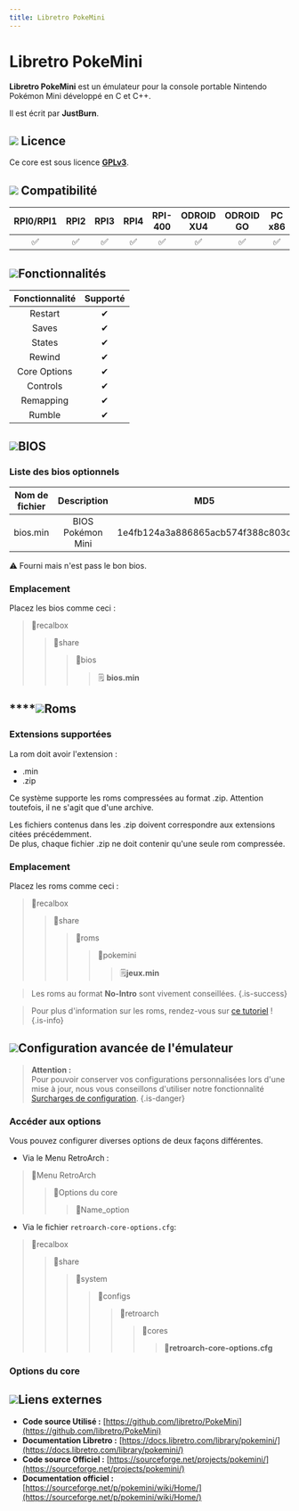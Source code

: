 ```yaml
---
title: Libretro PokeMini
---
```


# Libretro PokeMini

**Libretro PokeMini** est un émulateur pour la console portable Nintendo Pokémon Mini développé en C et C++.

Il est écrit par **JustBurn**.

## ![](./gerald-g-parchment-background-or-border-5.svg) Licence

Ce core est sous licence [**GPLv3**](https://github.com/libretro/PokeMini/blob/master/LICENSE).

## ![](./compatibility.png) Compatibilité

| RPI0/RPI1 | RPI2 | RPI3 | RPI4 | RPI-400 | ODROID XU4 | ODROID GO | PC x86 | PC X86\_64 |
| :---: | :---: | :---: | :---: | :---: | :---: | :---: | :---: | :---: |
| ✅ | ✅ | ✅ | ✅ | ✅ | ✅ | ✅ | ✅ | ✅ |

## ![](./cogwheel-145804_640.png)Fonctionnalités

| Fonctionnalité | Supporté |
| :---: | :---: |
| Restart | ✔ |
| Saves | ✔ |
| States | ✔ |
| Rewind | ✔ |
| Core Options | ✔ |
| Controls | ✔ |
| Remapping | ✔ |
| Rumble | ✔ |

## ![](./tqfp32.svg)BIOS

### Liste des bios optionnels

| Nom de fichier | Description | MD5 | Fourni |
| :---: | :---: | :---: | :---: |
| bios.min | BIOS Pokémon Mini | 1e4fb124a3a886865acb574f388c803d | ⚠ |

⚠ Fourni mais n'est pass le bon bios.

### **Emplacement**

Placez les bios comme ceci :

> 📁recalbox
>
> > 📁share
> >
> > > 📁bios
> > >
> > > > 🗒 **bios.min**

## \*\*\*\*![](./rom-30098_640.png)**Roms**

### **Extensions supportées**

La rom doit avoir l'extension :

* .min
* .zip

Ce système supporte les roms compressées au format .zip. Attention toutefois, il ne s'agit que d'une archive.

Les fichiers contenus dans les .zip doivent correspondre aux extensions citées précédemment.  
De plus, chaque fichier .zip ne doit contenir qu'une seule rom compressée.

### **Emplacement**

Placez les roms comme ceci : 

> 📁recalbox
>
> > 📁share
> >
> > > 📁roms
> > >
> > > > 📁pokemini
> > > >
> > > > > 🗒**jeux.min**


>Les roms au format **No-Intro** sont vivement conseillées.
{.is-success}


>Pour plus d'information sur les roms, rendez-vous sur [ce tutoriel](/v/francais/tutoriels/jeux/generalite/les-roms-et-les-isos) !
{.is-info}

## ![](./hammer-28636_640.png)Configuration avancée de l'émulateur


>**Attention :**  
>Pour pouvoir conserver vos configurations personnalisées lors d'une mise à jour, nous vous conseillons d'utiliser notre fonctionnalité [Surcharges de configuration](/v/francais/usage-avance/surcharge-de-configuration).
{.is-danger}

### Accéder aux options

Vous pouvez configurer diverses options de deux façons différentes.

* Via le Menu RetroArch :

> 📁Menu RetroArch
>
> > 📁Options du core
> >
> > > 🧩Name\_option

* Via le fichier `retroarch-core-options.cfg`:

> 📁recalbox
>
> > 📁share
> >
> > > 📁system
> > >
> > > > 📁configs
> > > >
> > > > > 📁retroarch
> > > > >
> > > > > > 📁cores
> > > > > >
> > > > > > > 🧩**retroarch-core-options.cfg**

### Options du core

## ![](./kisspng-web-development-world-wide-web-computer-icons-webs-world-wide-web-icon-png-5ab05c24477216.4540070115215073642927.png)**Liens externes**

* **Code source Utilisé :** [https://github.com/libretro/PokeMini](https://github.com/libretro/PokeMini)
* **Documentation Libretro :** [https://docs.libretro.com/library/pokemini/](https://docs.libretro.com/library/pokemini/)
* **Code source Officiel :** [https://sourceforge.net/projects/pokemini/](https://sourceforge.net/projects/pokemini/)
* **Documentation officiel :** [https://sourceforge.net/p/pokemini/wiki/Home/](https://sourceforge.net/p/pokemini/wiki/Home/)

